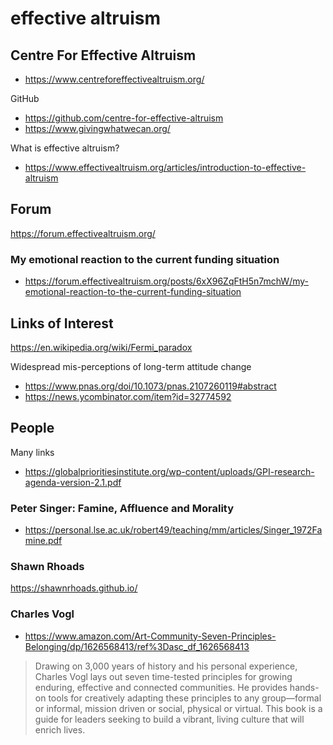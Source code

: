 # effective altruism

## Centre For Effective Altruism

* https://www.centreforeffectivealtruism.org/

GitHub

* https://github.com/centre-for-effective-altruism
* https://www.givingwhatwecan.org/

What is effective altruism?
* https://www.effectivealtruism.org/articles/introduction-to-effective-altruism


## Forum

https://forum.effectivealtruism.org/


### My emotional reaction to the current funding situation

* https://forum.effectivealtruism.org/posts/6xX96ZqFtH5n7mchW/my-emotional-reaction-to-the-current-funding-situation


## Links of Interest


https://en.wikipedia.org/wiki/Fermi_paradox

Widespread mis-perceptions of long-term attitude change

* https://www.pnas.org/doi/10.1073/pnas.2107260119#abstract
* https://news.ycombinator.com/item?id=32774592

## People

Many links

* https://globalprioritiesinstitute.org/wp-content/uploads/GPI-research-agenda-version-2.1.pdf


### Peter Singer: Famine, Affluence and Morality

* https://personal.lse.ac.uk/robert49/teaching/mm/articles/Singer_1972Famine.pdf


### Shawn Rhoads

 https://shawnrhoads.github.io/


### Charles Vogl

* https://www.amazon.com/Art-Community-Seven-Principles-Belonging/dp/1626568413/ref%3Dasc_df_1626568413

>Drawing on 3,000 years of history and his personal experience, Charles Vogl lays out seven time-tested principles for growing enduring, effective and connected communities. He provides hands-on tools for creatively adapting these principles to any group—formal or informal, mission driven or social, physical or virtual. This book is a guide for leaders seeking to build a vibrant, living culture that will enrich lives.

